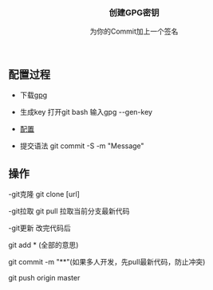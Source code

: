 <p align="center">
  <h3 align="center">创建GPG密钥</h3>

  <p align="center">
    为你的Commit加上一个签名
  </p>
</p>

<br>

## 配置过程

- 下载[gpg](https://help.github.com/articles/signing-commits-with-gpg/)

- 生成key 打开git bash 输入gpg --gen-key

- [配置](http://www.cnblogs.com/xueweihan/p/5430451.html)

- 提交语法 git commit -S -m "Message"

## 操作

-git克隆
git clone [url]

-git拉取
git pull 拉取当前分支最新代码

-git更新
改完代码后

git add * (全部的意思)

git commit -m "**"(如果多人开发，先pull最新代码，防止冲突)

git push origin master
